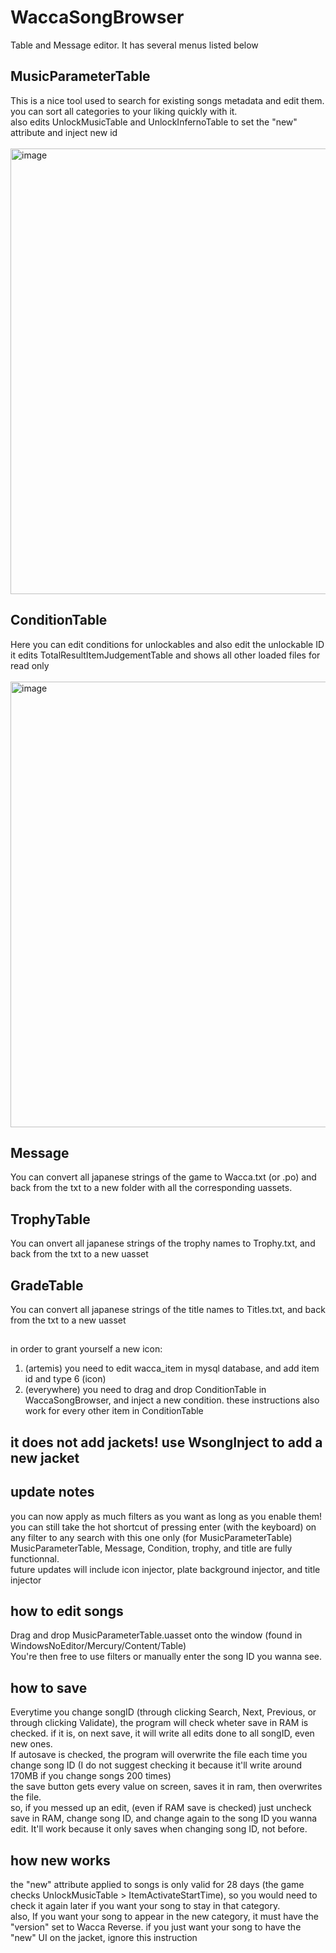 # WaccaSongBrowser
Table and Message editor. It has several menus listed below

## MusicParameterTable
This is a nice tool used to search for existing songs metadata and edit them.<br>
you can sort all categories to your liking quickly with it.<br>
also edits UnlockMusicTable and UnlockInfernoTable to set the "new" attribute and inject new id<br><br>
<img width="1340" height="713" alt="image" src="https://github.com/user-attachments/assets/656d6a69-a878-4ca6-8c0d-4cd467878e54" />


## ConditionTable
Here you can edit conditions for unlockables and also edit the unlockable ID<br>
it edits TotalResultItemJudgementTable and shows all other loaded files for read only<br><br>
<img width="1340" height="713" alt="image" src="https://github.com/user-attachments/assets/818f2454-d77d-4921-a50d-a169800ba49e" />


## Message
You can convert all japanese strings of the game to Wacca.txt (or .po) and back from the txt to a new folder with all the corresponding uassets.

## TrophyTable
You can onvert all japanese strings of the trophy names to Trophy.txt, and back from the txt to a new uasset

## GradeTable
You can convert all japanese strings of the title names to Titles.txt, and back from the txt to a new uasset

##
in order to grant yourself a new icon:
1. (artemis) you need to edit wacca_item in mysql database, and add item id and type 6 (icon)
2. (everywhere) you need to drag and drop ConditionTable in WaccaSongBrowser, and inject a new condition.
these instructions also work for every other item in ConditionTable

## it does not add jackets! use WsongInject to add a new jacket

## update notes
you can now apply as much filters as you want as long as you enable them! <br>
you can still take the hot shortcut of pressing enter (with the keyboard) on any filter to any search with this one only (for MusicParameterTable) <br>
MusicParameterTable, Message, Condition, trophy, and title are fully functionnal. <br>
future updates will include icon injector, plate background injector, and title injector

## how to edit songs
Drag and drop MusicParameterTable.uasset onto the window (found in WindowsNoEditor/Mercury/Content/Table)
<br>You're then free to use filters or manually enter the song ID you wanna see.

## how to save
Everytime you change songID (through clicking Search, Next, Previous, or through clicking Validate), the program will check wheter save in RAM is checked. if it is, on next save, it will write all edits done to all songID, even new ones.
<br> If autosave is checked, the program will overwrite the file each time you change song ID (I do not suggest checking it because it'll write around 170MB if you change songs 200 times)
<br> the save button gets every value on screen, saves it in ram, then overwrites the file.
<br> so, if you messed up an edit, (even if RAM save is checked) just uncheck save in RAM, change song ID, and change again to the song ID you wanna edit. It'll work because it only saves when changing song ID, not before.

## how new works
the "new" attribute applied to songs is only valid for 28 days (the game checks UnlockMusicTable > ItemActivateStartTime), so you would need to check it again later if you want your song to stay in that category. <br>
also, If you want your song to appear in the new category, it must have the "version" set to Wacca Reverse. if you just want your song to have the "new" UI on the jacket, ignore this instruction

